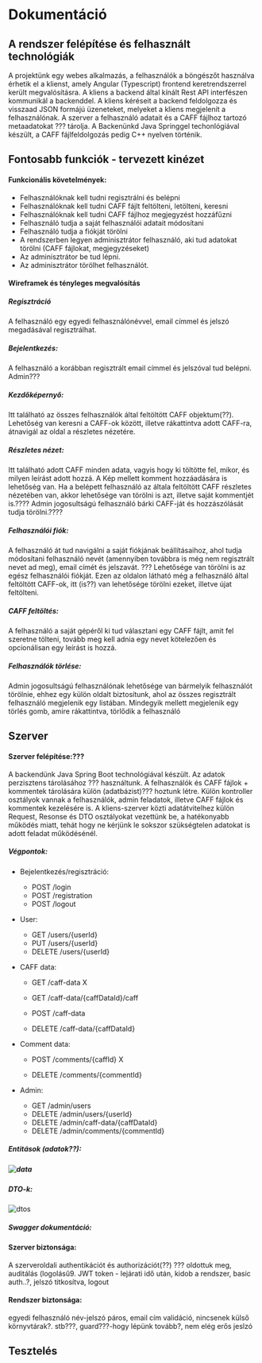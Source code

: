 # Dokumentáció

## A rendszer felépítése és felhasznált technológiák

A projektünk egy webes alkalmazás, a felhasználók a böngészőt használva érhetik el a klienst, amely Angular (Typescript) frontend keretrendszerrel került megvalósításra. A kliens a backend által kínált Rest API interfészen kommunikál a backenddel. A kliens kéréseit a backend feldolgozza és visszaad JSON formájú üzeneteket, melyeket a kliens megjelenít a felhasználónak. A szerver a felhasználó adatait és a CAFF fájlhoz tartozó metaadatokat ??? tárolja. A Backenünkd Java Springgel techonlógiával készült, a CAFF fájlfeldolgozás pedig C++ nyelven történik.



## Fontosabb funkciók - tervezett kinézet

#### Funkcionális követelmények:

- Felhasználóknak kell tudni regisztrálni és belépni
- Felhasználóknak kell tudni CAFF fájlt feltölteni, letölteni, keresni
- Felhasználóknak kell tudni CAFF fájlhoz megjegyzést hozzáfűzni
- Felhasználó tudja a saját felhasználói adatait módosítani
- Felhasználó tudja a fiókját törölni
- A rendszerben legyen adminisztrátor felhasználó, aki tud adatokat törölni (CAFF fájlokat, megjegyzéseket)
- Az adminisztrátor be tud lépni.
- Az adminisztrátor törölhet felhasználót.

#### Wireframek és tényleges megvalósítás

##### Regisztráció 

A felhasználó egy egyedi felhasználónévvel, email címmel és jelszó megadásával regisztrálhat.



##### Bejelentkezés:

A felhasználó a korábban regisztrált email címmel és jelszóval tud belépni. Admin???



##### Kezdőképernyő:

Itt található az összes felhasználók által feltöltött CAFF objektum(??). Lehetőség van keresni a CAFF-ok között, illetve rákattintva adott CAFF-ra, átnavigál az oldal a részletes nézetére.



##### Részletes nézet:

Itt található adott CAFF minden adata, vagyis hogy ki töltötte fel, mikor, és milyen leírást adott hozzá. A Kép mellett komment hozzáadására is lehetőség van. Ha a belépett felhasználó az általa feltöltött CAFF részletes nézetében van, akkor lehetősége van törölni is azt, illetve saját kommentjét is.???? Admin jogosultságú felhasználó bárki CAFF-ját és hozzászólását tudja törölni.????



##### Felhasználói fiók:

A felhasználó át tud navigálni a saját fiókjának beállításaihoz, ahol tudja módosítani felhasználó nevét (amennyiben továbbra is még nem regisztrált nevet ad meg), email címét és jelszavát. ??? Lehetősége van törölni is az egész felhasználói fiókját. Ezen az oldalon látható még a felhasználó által feltöltött CAFF-ok, itt (is??) van lehetősége törölni ezeket, illetve újat feltölteni.



##### CAFF feltöltés:

A felhasználó a saját gépéről ki tud választani egy CAFF fájlt, amit fel szeretne tölteni, tovább meg kell adnia egy nevet kötelezően és opcionálisan egy leírást is hozzá.



##### Felhasználók törlése:

Admin jogosultságú felhasználónak lehetősége van bármelyik felhasználót törölnie, ehhez egy külön oldalt biztosítunk, ahol az összes regisztrált felhasználó megjelenik egy listában. Mindegyik mellett megjelenik egy törlés gomb, amire rákattintva, törlődik a felhasználó



## Szerver

#### Szerver felépítése:???

A backendünk Java Spring Boot technológiával készült. Az adatok perzisztens tárolásához ??? használtunk. A felhasználók és CAFF fájlok + kommentek tárolására külön (adatbázist)??? hoztunk létre.
Külön kontroller osztályok vannak a felhasználók, admin feladatok, illetve CAFF fájlok és kommentek kezelésére is. A kliens-szerver közti adatátvitelhez külön Request, Resonse és DTO osztályokat vezettünk be, a hatékonyabb működés miatt, tehát hogy ne kérjünk le sokszor szükségtelen adatokat is adott feladat működésénél. 

##### Végpontok:

- Bejelentkezés/regisztráció:
  -  POST		 /login    		
  -  POST		 /registration
  -  POST         /logout
- User:
  - GET  		  /users/{userId}  	
  - PUT	        /users/{userId}  	
  - DELETE  	/users/{userId}		


- CAFF data:

  - GET  	  	/caff-data   X  			

  - GET  		  /caff-data/{caffDataId}/caff

  - POST		  /caff-data			

  - DELETE	  /caff-data/{caffDataId}		

- Comment data:

  - POST 		/comments/{caffId}		X

  - DELETE 	/comments/{commentId}			

- Admin:

  - GET			/admin/users			
  - DELETE     /admin/users/{userId}   		
  - DELETE	 /admin/caff-data/{caffDataId}		
  - DELETE	 /admin/comments/{commentId}	


##### Entitások (adatok??):

##### 	![data](C:\Adat\BME_MSC\2_felev\Számítógép-biztonság\HF\szgbizt\docs\data.PNG)



##### DTO-k:

![dtos](C:\Adat\BME_MSC\2_felev\Számítógép-biztonság\HF\szgbizt\docs\dtos.PNG)



##### Swagger dokumentáció:

#### Szerver biztonsága:

A szerveroldali authentikációt és authorizációt(??) ??? oldottuk meg, auditálás (logolásű9. JWT token - lejárati idő után, kidob a rendszer, basic auth..?, jelszó titkosítva, logout

#### Rendszer biztonsága:

 egyedi felhasználó név-jelszó páros,  email cím validáció, nincsenek külső környvtárak?. stb???, guard???-hogy lépünk tovább?, nem elég erős jeslzó

## Tesztelés